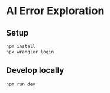 # AI Error Exploration


## Setup

```bash
npm install
npx wrangler login
```

## Develop locally

```bash
npm run dev
```
